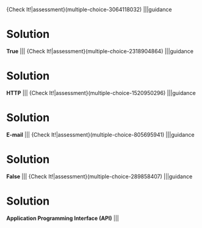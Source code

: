 {Check It!|assessment}(multiple-choice-3064118032)
|||guidance
# Solution
**True** 
|||
{Check It!|assessment}(multiple-choice-2318904864)
|||guidance
# Solution
**HTTP**
|||
{Check It!|assessment}(multiple-choice-1520950296)
|||guidance
# Solution
**E-mail**
|||
{Check It!|assessment}(multiple-choice-805695941)
|||guidance
# Solution
**False**
|||
{Check It!|assessment}(multiple-choice-289858407)
|||guidance
# Solution
**Application Programming Interface (API)**
|||

